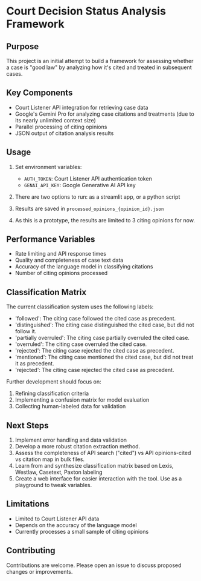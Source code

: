 # Court Decision Status Analysis Framework

## Purpose
This project is an initial attempt to build a framework for assessing whether a case is "good law" by analyzing how it's cited and treated in subsequent cases.

## Key Components
- Court Listener API integration for retrieving case data
- Google's Gemini Pro for analyzing case citations and treatments (due to its nearly unlimited context size) 
- Parallel processing of citing opinions
- JSON output of citation analysis results

## Usage
1. Set environment variables:
   - `AUTH_TOKEN`: Court Listener API authentication token
   - `GENAI_API_KEY`: Google Generative AI API key

2. There are two options to run: as a streamlit app, or a python script 

3. Results are saved in `processed_opinions_{opinion_id}.json` 

4. As this is a prototype, the results are limited to 3 citing opinions for now. 

## Performance Variables
- Rate limiting and API response times
- Quality and completeness of case text data
- Accuracy of the language model in classifying citations
- Number of citing opinions processed

## Classification Matrix
The current classification system uses the following labels:
  - 'followed': The citing case followed the cited case as precedent.
  - 'distinguished': The citing case distinguished the cited case, but did not follow it.
  - 'partially overruled': The citing case partially overruled the cited case.
  - 'overruled': The citing case overruled the cited case.
  - 'rejected': The citing case rejected the cited case as precedent.
  - 'mentioned': The citing case mentioned the cited case, but did not treat it as precedent.
  - 'rejected': The citing case rejected the cited case as precedent.

Further development should focus on:
1. Refining classification criteria
2. Implementing a confusion matrix for model evaluation
3. Collecting human-labeled data for validation

## Next Steps
1. Implement error handling and data validation
2. Develop a more robust citation extraction method. 
3. Assess the completeness of API search ("cited") vs API opinions-cited vs citation map in bulk files.
4. Learn from and synthesize classification matrix based on Lexis, Westlaw, Casetext, Paxton labeling 
5. Create a web interface for easier interaction with the tool. Use as a playground to tweak variables. 

## Limitations
- Limited to Court Listener API data
- Depends on the accuracy of the language model
- Currently processes a small sample of citing opinions

## Contributing
Contributions are welcome. Please open an issue to discuss proposed changes or improvements.

